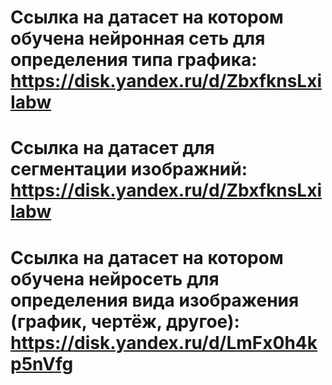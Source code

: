 # Ссылка на датасет на котором обучена нейронная сеть для определения типа графика: https://disk.yandex.ru/d/ZbxfknsLxiIabw

# Ссылка на датасет для сегментации изображний: https://disk.yandex.ru/d/ZbxfknsLxiIabw

# Ссылка на датасет на котором обучена нейросеть для определения вида изображения (график, чертёж, другое): https://disk.yandex.ru/d/LmFx0h4kp5nVfg
